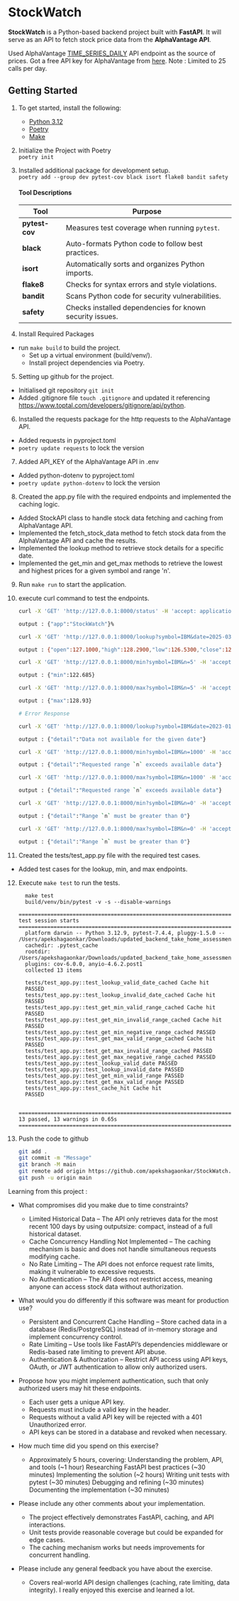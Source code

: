 # StockWatch

**StockWatch** is a Python-based backend project built with **FastAPI**. It will serve as an API to fetch stock price data from the **AlphaVantage API**.

Used AlphaVantage [TIME_SERIES_DAILY](https://www.alphavantage.co/documentation/#daily) API
endpoint as the source of prices. Got a free API key for AlphaVantage from [here](https://www.alphavantage.co/support/#api-key). 
Note : Limited to 25 calls per day.

## Getting Started

1. To get started, install the following:
    - [Python 3.12](https://docs.python.org/3.12/)
    - [Poetry](https://python-poetry.org/)
    - [Make](https://www.gnu.org/software/make/)

2. Initialize the Project with Poetry \
  ```poetry init``` 

3. Installed additional package for development setup. \
```poetry add --group dev pytest-cov black isort flake8 bandit safety``` 

    #### Tool Descriptions

    | Tool         | Purpose |
    |-------------|---------|
    | **pytest-cov** | Measures test coverage when running `pytest`. |
    | **black** | Auto-formats Python code to follow best practices. |
    | **isort** | Automatically sorts and organizes Python imports. |
    | **flake8** | Checks for syntax errors and style violations. |
    | **bandit** | Scans Python code for security vulnerabilities. |
    | **safety** | Checks installed dependencies for known security issues. |

4. Install Required Packages
  - run `make build` to build the project.
    - Set up a virtual environment (build/venv/).
    - Install project dependencies via Poetry.

5. Setting up github for the project. 
  - Initialised git repository ```git init``` 
  - Added .gitignore file ```touch .gitignore``` and updated it referencing https://www.toptal.com/developers/gitignore/api/python.

6. Installed the requests package for the http requests to the AlphaVantage API. 
- Added requests in pyproject.toml
- ```poetry update requests``` to lock the version

7. Added API_KEY of the AlphaVantage API in .env
- Added python-dotenv to pyproject.toml
- ```poetry update python-dotenv``` to lock the version


8. Created the app.py file with the required endpoints and implemented the caching logic.
- Added StockAPI class to handle stock data fetching and caching from AlphaVantage API.
- Implemented the fetch_stock_data method to fetch stock data from the AlphaVantage API and cache the results.
- Implemented the lookup method to retrieve stock details for a specific date.
- Implemented the get_min and get_max methods to retrieve the lowest and highest prices for a given symbol and range 'n'.

9. Run `make run` to start the application.

10. execute curl command to test the endpoints.
    ```bash
    curl -X 'GET' 'http://127.0.0.1:8000/status' -H 'accept: application/json'

    output : {"app":"StockWatch"}%

    curl -X 'GET' 'http://127.0.0.1:8000/lookup?symbol=IBM&date=2025-03-06' -H 'accept: application/json'

    output : {"open":127.1000,"high":128.2900,"low":126.5300,"close":127.9600,"volume":3671903}

    curl -X 'GET' 'http://127.0.0.1:8000/min?symbol=IBM&n=5' -H 'accept: application/json'

    output : {"min":122.685}

    curl -X 'GET' 'http://127.0.0.1:8000/max?symbol=IBM&n=5' -H 'accept: application/json'

    output : {"max":128.93}

    # Error Response

    curl -X 'GET' 'http://127.0.0.1:8000/lookup?symbol=IBM&date=2023-01-01' -H 'accept: application/json'

    output : {"detail":"Data not available for the given date"}

    curl -X 'GET' 'http://127.0.0.1:8000/min?symbol=IBM&n=1000' -H 'accept: application/json'

    output : {"detail":"Requested range `n` exceeds available data"}

    curl -X 'GET' 'http://127.0.0.1:8000/max?symbol=IBM&n=1000' -H 'accept: application/json'

    output : {"detail":"Requested range `n` exceeds available data"}

    curl -X 'GET' 'http://127.0.0.1:8000/min?symbol=IBM&n=0' -H 'accept: application/json'

    output : {"detail":"Range `n` must be greater than 0"}

    curl -X 'GET' 'http://127.0.0.1:8000/max?symbol=IBM&n=0' -H 'accept: application/json'

    output : {"detail":"Range `n` must be greater than 0"}
    ```

11. Created the tests/test_app.py file with the required test cases.
- Added test cases for the lookup, min, and max endpoints.

12. Execute `make test` to run the tests.
    ```
      make test
      build/venv/bin/pytest -v -s --disable-warnings
      ================================================================================ test session starts ================================================================================
      platform darwin -- Python 3.12.9, pytest-7.4.4, pluggy-1.5.0 -- /Users/apekshagaonkar/Downloads/updated_backend_take_home_assessment_20250228/StockWatch/build/venv/bin/python
      cachedir: .pytest_cache
      rootdir: /Users/apekshagaonkar/Downloads/updated_backend_take_home_assessment_20250228/StockWatch
      plugins: cov-6.0.0, anyio-4.6.2.post1
      collected 13 items                                                                                                                                                                  

      tests/test_app.py::test_lookup_valid_date_cached Cache hit
      PASSED
      tests/test_app.py::test_lookup_invalid_date_cached Cache hit
      PASSED
      tests/test_app.py::test_get_min_valid_range_cached Cache hit
      PASSED
      tests/test_app.py::test_get_min_invalid_range_cached Cache hit
      PASSED
      tests/test_app.py::test_get_min_negative_range_cached PASSED
      tests/test_app.py::test_get_max_valid_range_cached Cache hit
      PASSED
      tests/test_app.py::test_get_max_invalid_range_cached PASSED
      tests/test_app.py::test_get_max_negative_range_cached PASSED
      tests/test_app.py::test_lookup_valid_date PASSED
      tests/test_app.py::test_lookup_invalid_date PASSED
      tests/test_app.py::test_get_min_valid_range PASSED
      tests/test_app.py::test_get_max_valid_range PASSED
      tests/test_app.py::test_cache_hit Cache hit 
      PASSED

      ========================================================================== 13 passed, 13 warnings in 0.65s ==========================================================================
    ```


13. Push the code to github
    ```bash
    git add .
    git commit -m "Message"
    git branch -M main
    git remote add origin https://github.com/apekshagaonkar/StockWatch.git
    git push -u origin main
    ```


Learning from this project : 

- What compromises did you make due to time constraints?
  - Limited Historical Data – The API only retrieves data for the most recent 100 days by using outputsize: compact, instead of a full historical dataset.
  - Cache Concurrency Handling Not Implemented – The caching mechanism is basic and does not handle simultaneous requests modifying cache.
  - No Rate Limiting – The API does not enforce request rate limits, making it vulnerable to excessive requests.
  - No Authentication – The API does not restrict access, meaning anyone can access stock data without authorization.

  
- What would you do differently if this software was meant for production use?
  - Persistent and Concurrent Cache Handling – Store cached data in a database (Redis/PostgreSQL) instead of in-memory storage and implement concurrency control.
  - Rate Limiting – Use tools like FastAPI’s dependencies middleware or Redis-based rate limiting to prevent API abuse.
  - Authentication & Authorization – Restrict API access using API keys, OAuth, or JWT authentication to allow only authorized users.


- Propose how you might implement authentication, such that only authorized users may hit these endpoints.
  - Each user gets a unique API key.
  - Requests must include a valid key in the header.
  - Requests without a valid API key will be rejected with a 401 Unauthorized error.
  - API keys can be stored in a database and revoked when necessary.


- How much time did you spend on this exercise?
    -  Approximately 5 hours, covering:
      Understanding the problem, API, and tools (~1 hour)
      Researching FastAPI best practices (~30 minutes)
      Implementing the solution (~2 hours)
      Writing unit tests with pytest (~30 minutes)
      Debugging and refining (~30 minutes)
      Documenting the implementation (~30 minutes)

- Please include any other comments about your implementation.
  -  The project effectively demonstrates FastAPI, caching, and API interactions.
  - Unit tests provide reasonable coverage but could be expanded for edge cases.
  - The caching mechanism works but needs improvements for concurrent handling.

- Please include any general feedback you have about the exercise.
  - Covers real-world API design challenges (caching, rate limiting, data integrity). I really enjoyed this exercise and learned a lot.

